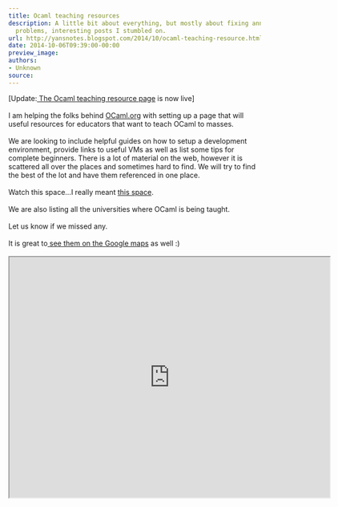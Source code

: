 ```yaml
---
title: Ocaml teaching resources
description: A little bit about everything, but mostly about fixing annoying tech
  problems, interesting posts I stumbled on.
url: http://yansnotes.blogspot.com/2014/10/ocaml-teaching-resource.html
date: 2014-10-06T09:39:00-00:00
preview_image:
authors:
- Unknown
source:
---
```


<div dir="ltr" style="text-align: left;" trbidi="on">
[Update:<a href="http://ocaml.org/learn/teaching-ocaml.html" target="_blank"> The Ocaml teaching resource page</a> is now live] <br/>
<br/>
I am helping the folks behind <a href="http://ocaml.org/">OCaml.org</a> with setting up a page that will useful resources for educators that want to teach OCaml to masses.<br/>
<br/>
We are looking to include helpful guides on how to setup a development environment, provide links to useful VMs as well as list some tips for complete beginners. There is a lot of material on the web, however it is scattered all over the places and sometimes hard to find. We will try to find the best of the lot and have them referenced in one place.<br/>
<br/>
Watch this space...I really meant <a href="https://github.com/ocaml/ocaml.org/wiki/OCAML-Teaching-Resources" target="_blank">this space</a>.<br/>
<br/>
We are also listing all the universities where OCaml is being taught.<br/>
<br/>
Let us know if we missed any.<br/>
<br/>
It is great to<a href="https://www.google.com/maps/d/view?mid=zk8_K4G_usic.kkzYvEvqV44Q" target="_blank"> see them on the Google maps</a> as well :)<br/>
<br/>
<iframe height="480" src="https://www.google.com/maps/d/embed?mid=zk8_K4G_usic.kkzYvEvqV44Q" width="640"></iframe>

</div>


